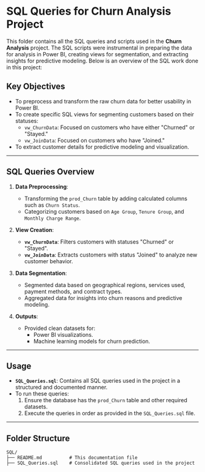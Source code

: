 # SQL Queries for Churn Analysis Project

This folder contains all the SQL queries and scripts used in the **Churn Analysis** project. The SQL scripts were instrumental in preparing the data for analysis in Power BI, creating views for segmentation, and extracting insights for predictive modeling. Below is an overview of the SQL work done in this project:

## **Key Objectives**
- To preprocess and transform the raw churn data for better usability in Power BI.
- To create specific SQL views for segmenting customers based on their statuses:
  - `vw_ChurnData`: Focused on customers who have either "Churned" or "Stayed."
  - `vw_JoinData`: Focused on customers who have "Joined."
- To extract customer details for predictive modeling and visualization.

---

## **SQL Queries Overview**
1. **Data Preprocessing**:
   - Transforming the `prod_Churn` table by adding calculated columns such as `Churn Status`.
   - Categorizing customers based on `Age Group`, `Tenure Group`, and `Monthly Charge Range`.

2. **View Creation**:
   - **`vw_ChurnData`**: Filters customers with statuses "Churned" or "Stayed".
   - **`vw_JoinData`**: Extracts customers with status "Joined" to analyze new customer behavior.

3. **Data Segmentation**:
   - Segmented data based on geographical regions, services used, payment methods, and contract types.
   - Aggregated data for insights into churn reasons and predictive modeling.

4. **Outputs**:
   - Provided clean datasets for:
     - Power BI visualizations.
     - Machine learning models for churn prediction.

---

## **Usage**
- **`SQL_Queries.sql`**: Contains all SQL queries used in the project in a structured and documented manner.
- To run these queries:
  1. Ensure the database has the `prod_Churn` table and other required datasets.
  2. Execute the queries in order as provided in the `SQL_Queries.sql` file.

---

## **Folder Structure**
```plaintext
SQL/
├── README.md          # This documentation file
├── SQL_Queries.sql    # Consolidated SQL queries used in the project

